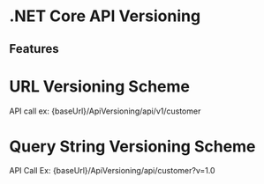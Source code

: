 
# .NET Core API Versioning

## Features

# URL Versioning Scheme
API call ex: {baseUrl}/ApiVersioning/api/v1/customer

# Query String Versioning Scheme 
API Call Ex: {baseUrl}/ApiVersioning/api/customer?v=1.0